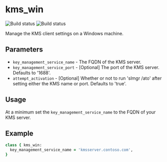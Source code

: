 # kms_win
![Build status](https://ci.appveyor.com/api/projects/status/fq8fcmxoded3dl7j/branch/master?svg=true&passingText=master%20-%20PASSING&pendingText=master%20-%20PENDING&failingText=master%20-%20FAILING)
![Build status](https://ci.appveyor.com/api/projects/status/fq8fcmxoded3dl7j/branch/dev?svg=true&passingText=dev%20-%20PASSING&pendingText=dev%20-%20PENDING&failingText=dev%20-%20FAILING)

Manage the KMS client settings on a Windows machine.

## Parameters

 * ```key_management_service_name``` - The FQDN of the KMS server.
 * ```key_management_service_port``` - [Optional] The port of the KMS server. Defaults to '1688'.
 * ```attempt_activation```          - [Optional] Whether or not to run 'slmgr /ato' after setting either the KMS name or port. Defaults to 'true'.

## Usage
At a minimum set the ```key_management_service_name``` to the FQDN of your KMS server.

## Example
```ruby
class { kms_win:
  key_management_service_name = 'kmsserver.contoso.com',
}
```